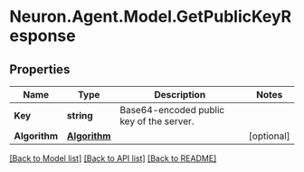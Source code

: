 # Neuron.Agent.Model.GetPublicKeyResponse

## Properties

Name | Type | Description | Notes
------------ | ------------- | ------------- | -------------
**Key** | **string** | Base64-encoded public key of the server. | 
**Algorithm** | [**Algorithm**](Algorithm.md) |  | [optional] 

[[Back to Model list]](../README.md#documentation-for-models) [[Back to API list]](../README.md#documentation-for-api-endpoints) [[Back to README]](../README.md)

